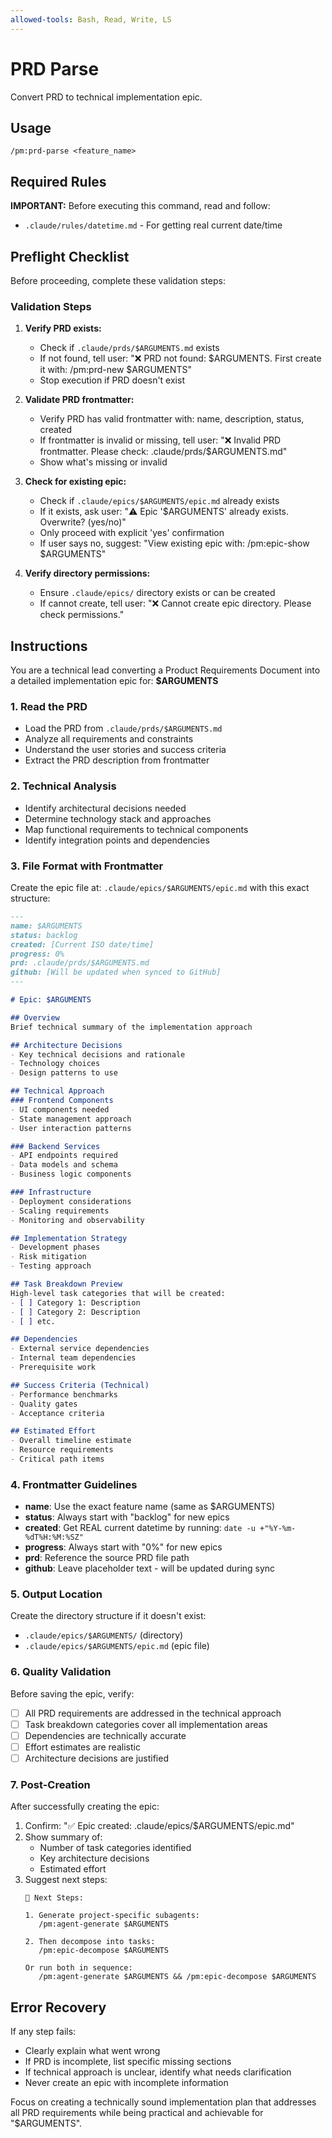 ```yaml
---
allowed-tools: Bash, Read, Write, LS
---
```


# PRD Parse

Convert PRD to technical implementation epic.

## Usage
```
/pm:prd-parse <feature_name>
```

## Required Rules

**IMPORTANT:** Before executing this command, read and follow:
- `.claude/rules/datetime.md` - For getting real current date/time

## Preflight Checklist

Before proceeding, complete these validation steps:

### Validation Steps
1. **Verify PRD exists:**
   - Check if `.claude/prds/$ARGUMENTS.md` exists
   - If not found, tell user: "❌ PRD not found: $ARGUMENTS. First create it with: /pm:prd-new $ARGUMENTS"
   - Stop execution if PRD doesn't exist

2. **Validate PRD frontmatter:**
   - Verify PRD has valid frontmatter with: name, description, status, created
   - If frontmatter is invalid or missing, tell user: "❌ Invalid PRD frontmatter. Please check: .claude/prds/$ARGUMENTS.md"
   - Show what's missing or invalid

3. **Check for existing epic:**
   - Check if `.claude/epics/$ARGUMENTS/epic.md` already exists
   - If it exists, ask user: "⚠️ Epic '$ARGUMENTS' already exists. Overwrite? (yes/no)"
   - Only proceed with explicit 'yes' confirmation
   - If user says no, suggest: "View existing epic with: /pm:epic-show $ARGUMENTS"

4. **Verify directory permissions:**
   - Ensure `.claude/epics/` directory exists or can be created
   - If cannot create, tell user: "❌ Cannot create epic directory. Please check permissions."

## Instructions

You are a technical lead converting a Product Requirements Document into a detailed implementation epic for: **$ARGUMENTS**

### 1. Read the PRD
- Load the PRD from `.claude/prds/$ARGUMENTS.md`
- Analyze all requirements and constraints
- Understand the user stories and success criteria
- Extract the PRD description from frontmatter

### 2. Technical Analysis
- Identify architectural decisions needed
- Determine technology stack and approaches
- Map functional requirements to technical components
- Identify integration points and dependencies

### 3. File Format with Frontmatter
Create the epic file at: `.claude/epics/$ARGUMENTS/epic.md` with this exact structure:

```markdown
---
name: $ARGUMENTS
status: backlog
created: [Current ISO date/time]
progress: 0%
prd: .claude/prds/$ARGUMENTS.md
github: [Will be updated when synced to GitHub]
---

# Epic: $ARGUMENTS

## Overview
Brief technical summary of the implementation approach

## Architecture Decisions
- Key technical decisions and rationale
- Technology choices
- Design patterns to use

## Technical Approach
### Frontend Components
- UI components needed
- State management approach
- User interaction patterns

### Backend Services
- API endpoints required
- Data models and schema
- Business logic components

### Infrastructure
- Deployment considerations
- Scaling requirements
- Monitoring and observability

## Implementation Strategy
- Development phases
- Risk mitigation
- Testing approach

## Task Breakdown Preview
High-level task categories that will be created:
- [ ] Category 1: Description
- [ ] Category 2: Description
- [ ] etc.

## Dependencies
- External service dependencies
- Internal team dependencies
- Prerequisite work

## Success Criteria (Technical)
- Performance benchmarks
- Quality gates
- Acceptance criteria

## Estimated Effort
- Overall timeline estimate
- Resource requirements
- Critical path items
```

### 4. Frontmatter Guidelines
- **name**: Use the exact feature name (same as $ARGUMENTS)
- **status**: Always start with "backlog" for new epics
- **created**: Get REAL current datetime by running: `date -u +"%Y-%m-%dT%H:%M:%SZ"`
- **progress**: Always start with "0%" for new epics
- **prd**: Reference the source PRD file path
- **github**: Leave placeholder text - will be updated during sync

### 5. Output Location
Create the directory structure if it doesn't exist:
- `.claude/epics/$ARGUMENTS/` (directory)
- `.claude/epics/$ARGUMENTS/epic.md` (epic file)

### 6. Quality Validation

Before saving the epic, verify:
- [ ] All PRD requirements are addressed in the technical approach
- [ ] Task breakdown categories cover all implementation areas
- [ ] Dependencies are technically accurate
- [ ] Effort estimates are realistic
- [ ] Architecture decisions are justified

### 7. Post-Creation

After successfully creating the epic:
1. Confirm: "✅ Epic created: .claude/epics/$ARGUMENTS/epic.md"
2. Show summary of:
   - Number of task categories identified
   - Key architecture decisions
   - Estimated effort
3. Suggest next steps:
   ```
   🎯 Next Steps:
   
   1. Generate project-specific subagents:
      /pm:agent-generate $ARGUMENTS
      
   2. Then decompose into tasks:
      /pm:epic-decompose $ARGUMENTS
      
   Or run both in sequence:
      /pm:agent-generate $ARGUMENTS && /pm:epic-decompose $ARGUMENTS
   ```

## Error Recovery

If any step fails:
- Clearly explain what went wrong
- If PRD is incomplete, list specific missing sections
- If technical approach is unclear, identify what needs clarification
- Never create an epic with incomplete information

Focus on creating a technically sound implementation plan that addresses all PRD requirements while being practical and achievable for "$ARGUMENTS".
